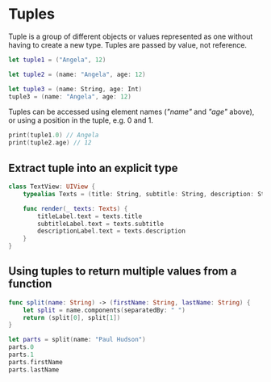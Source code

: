 # Tuples

Tuple is a group of different objects or values represented as one without having to create a new type. Tuples are passed by value, not reference.

```swift
let tuple1 = ("Angela", 12)

let tuple2 = (name: "Angela", age: 12)

let tuple3 = (name: String, age: Int)
tuple3 = (name: "Angela", age: 12)
```

Tuples can be accessed using element names (*"name"* and *"age"* above), or using a position in the tuple, e.g. 0 and 1.

```swift
print(tuple1.0) // Angela
print(tuple2.age) // 12
```

## Extract tuple into an explicit type

```swift
class TextView: UIView {
    typealias Texts = (title: String, subtitle: String, description: String)

    func render(_ texts: Texts) {
        titleLabel.text = texts.title
        subtitleLabel.text = texts.subtitle
        descriptionLabel.text = texts.description
    }
}
```

## Using tuples to return multiple values from a function

```swift
func split(name: String) -> (firstName: String, lastName: String) {
    let split = name.components(separatedBy: " ")
    return (split[0], split[1])
}

let parts = split(name: "Paul Hudson")
parts.0
parts.1
parts.firstName
parts.lastName
```
